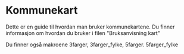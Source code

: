 # Kommunekart
Dette er en guide til hvordan man bruker kommunekartene. Du finner informasjon om hvordan du bruker i filen "Bruksanvisning kart"

Du finner også makroene 3farger, 3farger_fylke, 5farger. 5farger_fylke

